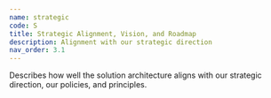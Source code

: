 ```yaml
---
name: strategic
code: S
title: Strategic Alignment, Vision, and Roadmap 
description: Alignment with our strategic direction
nav_order: 3.1
---
```


 Describes how well the solution architecture aligns with our strategic direction, our policies, and principles. 